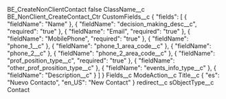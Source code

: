 <?xml version="1.0" encoding="UTF-8"?>
<CustomMetadata xmlns="http://soap.sforce.com/2006/04/metadata" xmlns:xsi="http://www.w3.org/2001/XMLSchema-instance" xmlns:xsd="http://www.w3.org/2001/XMLSchema">
    <label>BE_CreateNonClientContact</label>
    <protected>false</protected>
    <values>
        <field>ClassName__c</field>
        <value xsi:type="xsd:string">BE_NonClient_CreateContact_Ctr</value>
    </values>
    <values>
        <field>CustomFields__c</field>
        <value xsi:type="xsd:string">{
    &quot;fields&quot;: [
        {
            &quot;fieldName&quot;: &quot;Name&quot;
        },
        {
            &quot;fieldName&quot;: &quot;decision_making_desc__c&quot;,
            &quot;required&quot;: &quot;true&quot;
        },
        {
            &quot;fieldName&quot;: &quot;Email&quot;,
            &quot;required&quot;: &quot;true&quot;
        },
        {
            &quot;fieldName&quot;: &quot;MobilePhone&quot;,
            &quot;required&quot;: &quot;true&quot;
        },
        {
            &quot;fieldName&quot;: &quot;phone_1__c&quot;
        },
        {
            &quot;fieldName&quot;: &quot;phone_1_area_code__c&quot;
        },
        {
            &quot;fieldName&quot;: &quot;phone_2__c&quot;
        },
        {
            &quot;fieldName&quot;: &quot;phone_2_area_code__c&quot;
        },
        {
            &quot;fieldName&quot;: &quot;prof_position_type__c&quot;,
            &quot;required&quot;: &quot;true&quot;
        },
        {
            &quot;fieldName&quot;: &quot;other_prof_prosition_type__c&quot;
        },
        {
            &quot;fieldName&quot;: &quot;events_info_type__c&quot;
        },
        {
            &quot;fieldName&quot;: &quot;Description__c&quot;
        }
    ]
}</value>
    </values>
    <values>
        <field>Fields__c</field>
        <value xsi:nil="true"/>
    </values>
    <values>
        <field>ModeAction__c</field>
        <value xsi:nil="true"/>
    </values>
    <values>
        <field>Title__c</field>
        <value xsi:type="xsd:string">{     &quot;es&quot;: &quot;Nuevo Contacto&quot;,     &quot;en_US&quot;: &quot;New Contact&quot; }</value>
    </values>
    <values>
        <field>redirect__c</field>
        <value xsi:nil="true"/>
    </values>
    <values>
        <field>sObjectType__c</field>
        <value xsi:type="xsd:string">Contact</value>
    </values>
</CustomMetadata>
